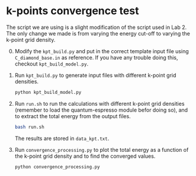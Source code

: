 # k-points convergence test
The script we are using is a slight modification of the script used in Lab 2. 
The only change we made is from varying the energy cut-off to varying the
k-point grid density.

0. Modify the `kpt_build.py` and put in the correct template input file using
   `C_diamond_base.in` as reference. If you have any trouble doing this, 
   checkout `kpt_build_model.py`.

1. Run `kpt_build.py` to generate input files with different k-point grid
   densities.

   ```bash 
   python kpt_build_model.py 
   ```

2. Run `run.sh` to run the calculations with different k-point grid densities
   (remember to load the quantum-espresso module befor doing so), and to extract
   the total energy from the output files.

   ```bash
   bash run.sh
   ``` 
   The results are stored in `data_kpt.txt`.

3. Run `convergence_processing.py` to plot the total energy as a function of the
   k-point grid density and to find the converged values.

   ```bash
   python convergence_processing.py
   ```

